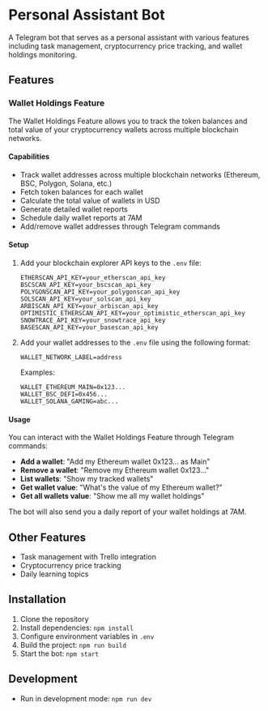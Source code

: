 # Personal Assistant Bot

A Telegram bot that serves as a personal assistant with various features including task management, cryptocurrency price tracking, and wallet holdings monitoring.

## Features

### Wallet Holdings Feature

The Wallet Holdings Feature allows you to track the token balances and total value of your cryptocurrency wallets across multiple blockchain networks.

#### Capabilities

- Track wallet addresses across multiple blockchain networks (Ethereum, BSC, Polygon, Solana, etc.)
- Fetch token balances for each wallet
- Calculate the total value of wallets in USD
- Generate detailed wallet reports
- Schedule daily wallet reports at 7AM
- Add/remove wallet addresses through Telegram commands

#### Setup

1. Add your blockchain explorer API keys to the `.env` file:

    ```
    ETHERSCAN_API_KEY=your_etherscan_api_key
    BSCSCAN_API_KEY=your_bscscan_api_key
    POLYGONSCAN_API_KEY=your_polygonscan_api_key
    SOLSCAN_API_KEY=your_solscan_api_key
    ARBISCAN_API_KEY=your_arbiscan_api_key
    OPTIMISTIC_ETHERSCAN_API_KEY=your_optimistic_etherscan_api_key
    SNOWTRACE_API_KEY=your_snowtrace_api_key
    BASESCAN_API_KEY=your_basescan_api_key
    ```

2. Add your wallet addresses to the `.env` file using the following format:

    ```
    WALLET_NETWORK_LABEL=address
    ```

    Examples:

    ```
    WALLET_ETHEREUM_MAIN=0x123...
    WALLET_BSC_DEFI=0x456...
    WALLET_SOLANA_GAMING=abc...
    ```

#### Usage

You can interact with the Wallet Holdings Feature through Telegram commands:

- **Add a wallet**: "Add my Ethereum wallet 0x123... as Main"
- **Remove a wallet**: "Remove my Ethereum wallet 0x123..."
- **List wallets**: "Show my tracked wallets"
- **Get wallet value**: "What's the value of my Ethereum wallet?"
- **Get all wallets value**: "Show me all my wallet holdings"

The bot will also send you a daily report of your wallet holdings at 7AM.

## Other Features

- Task management with Trello integration
- Cryptocurrency price tracking
- Daily learning topics

## Installation

1. Clone the repository
2. Install dependencies: `npm install`
3. Configure environment variables in `.env`
4. Build the project: `npm run build`
5. Start the bot: `npm start`

## Development

- Run in development mode: `npm run dev`
